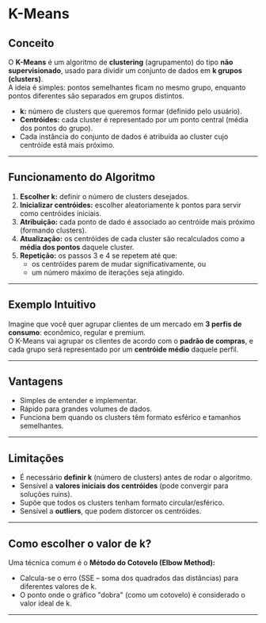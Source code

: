 # K-Means

## Conceito

O **K-Means** é um algoritmo de **clustering** (agrupamento) do tipo **não supervisionado**, usado para dividir um conjunto de dados em **k grupos (clusters)**.  
A ideia é simples: pontos semelhantes ficam no mesmo grupo, enquanto pontos diferentes são separados em grupos distintos.

- **k:** número de clusters que queremos formar (definido pelo usuário).  
- **Centróides:** cada cluster é representado por um ponto central (média dos pontos do grupo).  
- Cada instância do conjunto de dados é atribuída ao cluster cujo centróide está mais próximo.  

---

## Funcionamento do Algoritmo

1. **Escolher k:** definir o número de clusters desejados.  
2. **Inicializar centróides:** escolher aleatoriamente k pontos para servir como centróides iniciais.  
3. **Atribuição:** cada ponto de dado é associado ao centróide mais próximo (formando clusters).  
4. **Atualização:** os centróides de cada cluster são recalculados como a **média dos pontos** daquele cluster.  
5. **Repetição:** os passos 3 e 4 se repetem até que:  
   - os centróides parem de mudar significativamente, ou  
   - um número máximo de iterações seja atingido.  

---

## Exemplo Intuitivo

Imagine que você quer agrupar clientes de um mercado em **3 perfis de consumo**: econômico, regular e premium.  
O K-Means vai agrupar os clientes de acordo com o **padrão de compras**, e cada grupo será representado por um **centróide médio** daquele perfil.  

---

## Vantagens

- Simples de entender e implementar.  
- Rápido para grandes volumes de dados.  
- Funciona bem quando os clusters têm formato esférico e tamanhos semelhantes.  

---

## Limitações

- É necessário **definir k** (número de clusters) antes de rodar o algoritmo.  
- Sensível a **valores iniciais dos centróides** (pode convergir para soluções ruins).  
- Supõe que todos os clusters tenham formato circular/esférico.  
- Sensível a **outliers**, que podem distorcer os centróides.  

---

## Como escolher o valor de k?

Uma técnica comum é o **Método do Cotovelo (Elbow Method):**

- Calcula-se o erro (SSE – soma dos quadrados das distâncias) para diferentes valores de k.  
- O ponto onde o gráfico "dobra" (como um cotovelo) é considerado o valor ideal de k.  

---
